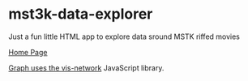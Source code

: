 # mst3k-data-explorer

Just a fun little HTML app to explore data sround MSTK riffed movies


[Home Page](https://jconallen.github.io/mst3k-data-explorer/)


[Graph uses the vis-network](https://github.com/visjs/vis-network) JavaScript library.